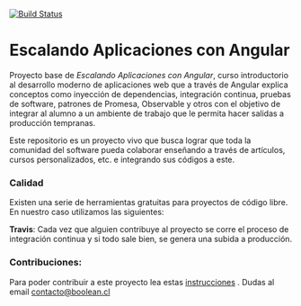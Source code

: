
[![Build Status](https://travis-ci.com/booleancl/escalando-aplicaciones-con-angular.svg?branch=master)](https://travis-ci.org/booleancl/escalando-aplicaciones-con-angular)

# Escalando Aplicaciones con Angular

Proyecto base de *Escalando Aplicaciones con Angular*, curso introductorio al desarrollo moderno de aplicaciones web que a través de Angular explica conceptos como inyección de dependencias, integración continua, pruebas de software, patrones de Promesa, Observable y otros con el objetivo de integrar al alumno a un ambiente de trabajo que le permita hacer salidas a producción tempranas.

Este repositorio es un proyecto vivo que busca lograr que toda la comunidad del software pueda colaborar enseñando a través de artículos, cursos personalizados, etc. e integrando sus códigos a este.

### Calidad
Existen una serie de herramientas gratuitas para proyectos de código libre. En nuestro caso utilizamos las siguientes:

**Travis**: Cada vez que alguien contribuye al proyecto se corre el proceso de integración continua y si todo sale bien, se genera una subida a producción.

### Contribuciones:
Para poder contribuir a este proyecto lea estas [instrucciones]() .
Dudas al email contacto@boolean.cl
